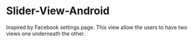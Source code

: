 Slider-View-Android
===================

Inspired by Facebook settings page. This view allow the users to have two views one underneath the other.